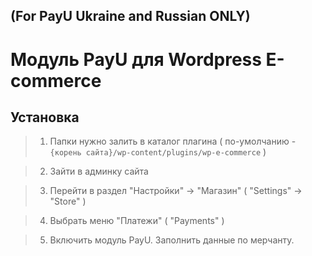(For PayU Ukraine and Russian ONLY)
-------

Модуль PayU для Wordpress E-commerce
=======

Установка
----
>1. Папки нужно залить в каталог плагина ( по-умолчанию - `{корень сайта}/wp-content/plugins/wp-e-commerce` )

>2. Зайти в админку сайта

>3. Перейти в раздел "Настройки" -> "Магазин" ( "Settings" -> "Store" )

>4. Выбрать меню "Платежи" ( "Payments" )

>5. Включить модуль PayU. Заполнить данные по мерчанту.
